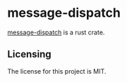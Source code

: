 # message-dispatch

[message-dispatch] is a rust crate.


## Licensing

The license for this project is MIT.

[message-dispatch]: https://github.com/lemonrock/message-dispatch "message-dispatch GitHub page"
